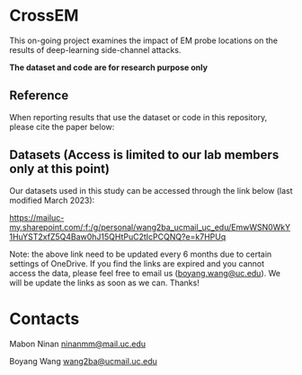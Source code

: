 # CrossEM

This on-going project examines the impact of EM probe locations on the results of deep-learning side-channel attacks. 

**The dataset and code are for research purpose only**

## Reference
When reporting results that use the dataset or code in this repository, please cite the paper below:

## Datasets (**Access is limited to our lab members only at this point**) 

Our datasets used in this study can be accessed through the link below (last modified March 2023):

https://mailuc-my.sharepoint.com/:f:/g/personal/wang2ba_ucmail_uc_edu/EmwWSN0WkY1HuYST2xfZ5Q4Baw0hJ15QHtPuC2tIcPCQNQ?e=k7HPUq

Note: the above link need to be updated every 6 months due to certain settings of OneDrive. If you find the links are expired and you cannot access the data, please feel free to email us (boyang.wang@uc.edu). We will be update the links as soon as we can. Thanks!

# Contacts
Mabon Ninan ninanmm@mail.uc.edu

Boyang Wang wang2ba@ucmail.uc.edu
